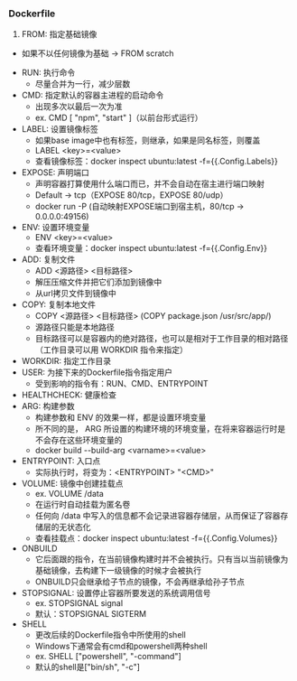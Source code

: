 ### Dockerfile

1. FROM: 指定基础镜像
  + 如果不以任何镜像为基础 -> FROM scratch
* RUN: 执行命令
  + 尽量合并为一行，减少层数
* CMD: 指定默认的容器主进程的启动命令
  + 出现多次以最后一次为准
  + ex. CMD [ "npm", "start" ]（以前台形式运行）
* LABEL: 设置镜像标签
  + 如果base image中也有标签，则继承，如果是同名标签，则覆盖
  + LABEL <key\>=<value\>
  + 查看镜像标签：docker inspect ubuntu:latest -f={{.Config.Labels}}
* EXPOSE: 声明端口
  + 声明容器打算使用什么端口而已，并不会自动在宿主进行端口映射
  + Default -> tcp（EXPOSE 80/tcp，EXPOSE 80/udp）
  + docker run -P (自动映射EXPOSE端口到宿主机，80/tcp -> 0.0.0.0:49156)
* ENV: 设置环境变量
  + ENV <key\>=<value\>
  + 查看环境变量：docker inspect ubuntu:latest -f={{.Config.Env}}
* ADD: 复制文件
  + ADD <源路径\> <目标路径\>
  + 解压压缩文件并把它们添加到镜像中
  + 从url拷贝文件到镜像中
* COPY: 复制本地文件
  + COPY <源路径\> <目标路径\> (COPY package.json /usr/src/app/)
  + 源路径只能是本地路径
  + 目标路径可以是容器内的绝对路径，也可以是相对于工作目录的相对路径（工作目录可以用 WORKDIR 指令来指定）
* WORKDIR: 指定工作目录
* USER: 为接下来的Dockerfile指令指定用户
  + 受到影响的指令有：RUN、CMD、ENTRYPOINT
* HEALTHCHECK: 健康检查
* ARG: 构建参数
  + 构建参数和 ENV 的效果一样，都是设置环境变量
  + 所不同的是， ARG 所设置的构建环境的环境变量，在将来容器运行时是不会存在这些环境变量的
  + docker build --build-arg <varname\>=<value\>
* ENTRYPOINT: 入口点
  + 实际执行时，将变为：<ENTRYPOINT\> "<CMD\>"
* VOLUME: 镜像中创建挂载点
  + ex. VOLUME /data
  + 在运行时自动挂载为匿名卷
  + 任何向 /data 中写入的信息都不会记录进容器存储层，从而保证了容器存储层的无状态化
  + 查看挂载点：docker inspect ubuntu:latest -f={{.Config.Volumes}}
* ONBUILD
  + 它后面跟的指令，在当前镜像构建时并不会被执行。只有当以当前镜像为基础镜像，去构建下一级镜像的时候才会被执行
  + ONBUILD只会继承给子节点的镜像，不会再继承给孙子节点
* STOPSIGNAL: 设置停止容器所要发送的系统调用信号
  + ex. STOPSIGNAL signal
  + 默认：STOPSIGNAL SIGTERM
* SHELL
  + 更改后续的Dockerfile指令中所使用的shell
  + Windows下通常会有cmd和powershell两种shell
  + ex. SHELL ["powershell", "-command"]
  + 默认的shell是["bin/sh", "-c"]
